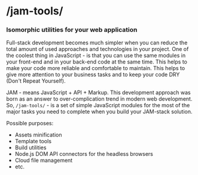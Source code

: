 # /jam-tools/

### Isomorphic utilities for your web application

Full-stack development becomes much simpler when you can reduce the total amount of used approaches and technologies in your project. One of the coolest thing in JavaScript - is that you can use the same modules in your front-end and in your back-end code at the same time. This helps to make your code more reliable and comfortable to maintain. This helps to give more attention to your business tasks and to keep your code DRY (Don't Repeat Yourself).

JAM - means JavaScript + API + Markup. This development approach was born as an answer to over-complication trend in modern web development. So, `/jam-tools/` - is a set of simple JavaScript modules for the most of the major tasks you need to complete when you build your JAM-stack solution.

Possible purposes:
- Assets minification
- Template tools
- Build utilities
- Node.js DOM API connectors for the headless browsers
- Cloud file management
- etc.

